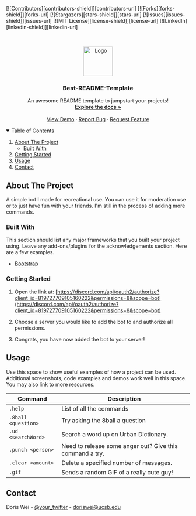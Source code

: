 <!--
*** Thanks for checking out the Best-README-Template. If you have a suggestion
*** that would make this better, please fork the repo and create a pull request
*** or simply open an issue with the tag "enhancement".
*** Thanks again! Now go create something AMAZING! :D
-->



<!-- PROJECT SHIELDS -->
<!--
*** I'm using markdown "reference style" links for readability.
*** Reference links are enclosed in brackets [ ] instead of parentheses ( ).
*** See the bottom of this document for the declaration of the reference variables
*** for contributors-url, forks-url, etc. This is an optional, concise syntax you may use.
*** https://www.markdownguide.org/basic-syntax/#reference-style-links
-->
[![Contributors][contributors-shield]][contributors-url]
[![Forks][forks-shield]][forks-url]
[![Stargazers][stars-shield]][stars-url]
[![Issues][issues-shield]][issues-url]
[![MIT License][license-shield]][license-url]
[![LinkedIn][linkedin-shield]][linkedin-url]



<!-- PROJECT LOGO -->
<br />
<p align="center">
  <a href="https://github.com/othneildrew/Best-README-Template">
    <img src="images/logo.png" alt="Logo" width="80" height="80">
  </a>

  <h3 align="center">Best-README-Template</h3>

  <p align="center">
    An awesome README template to jumpstart your projects!
    <br />
    <a href="https://github.com/othneildrew/Best-README-Template"><strong>Explore the docs »</strong></a>
    <br />
    <br />
    <a href="https://github.com/othneildrew/Best-README-Template">View Demo</a>
    ·
    <a href="https://github.com/othneildrew/Best-README-Template/issues">Report Bug</a>
    ·
    <a href="https://github.com/othneildrew/Best-README-Template/issues">Request Feature</a>
  </p>
</p>



<!-- TABLE OF CONTENTS -->
<details open="open">
  <summary>Table of Contents</summary>
  <ol>
    <li>
      <a href="#about-the-project">About The Project</a>
      <ul>
        <li><a href="#built-with">Built With</a></li>
      </ul>
    </li>
    <li><a href="#getting-started">Getting Started</a></li>
    <li><a href="#usage">Usage</a></li>
    <li><a href="#contact">Contact</a></li>
  </ol>
</details>



<!-- ABOUT THE PROJECT -->
## About The Project

A simple bot I made for recreational use. You can use it for moderation use or to just have fun with your friends. I'm still in the process of adding more commands. 


### Built With

This section should list any major frameworks that you built your project using. Leave any add-ons/plugins for the acknowledgements section. Here are a few examples.
* [Bootstrap](https://getbootstrap.com)

### Getting Started

1. Open the link at: [https://discord.com/api/oauth2/authorize?client_id=819727709105160222&permissions=8&scope=bot](https://discord.com/api/oauth2/authorize?client_id=819727709105160222&permissions=8&scope=bot)

2. Choose a server you would like to add the bot to and authorize all permissions.

3. Congrats, you have now added the bot to your server!

<!-- USAGE EXAMPLES -->
## Usage

Use this space to show useful examples of how a project can be used. Additional screenshots, code examples and demos work well in this space. You may also link to more resources.

| Command | Description
|---------|-------------|
| `.help` | List of all the commands |
| `.8ball <question>` | Try asking the 8ball a question |
| `.ud <searchWord>` | Search a word up on Urban Dictionary. |
| `.punch <person>` | Need to release some anger out? Give this command a try. |
| `.clear <amount>` | Delete a specified number of messages.  |
| `.gif` | Sends a random GIF of a really cute guy! |


<!-- CONTACT -->
## Contact

Doris Wei - [@your_twitter](https://twitter.com/your_username) - doriswei@ucsb.edu
